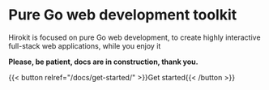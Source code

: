 # Pure Go web development toolkit

Hirokit is focused on pure Go web development, to create highly interactive full-stack web applications, while you enjoy it

**Please, be patient, docs are in construction, thank you.**

{{< button relref="/docs/get-started/" >}}Get started{{< /button >}}